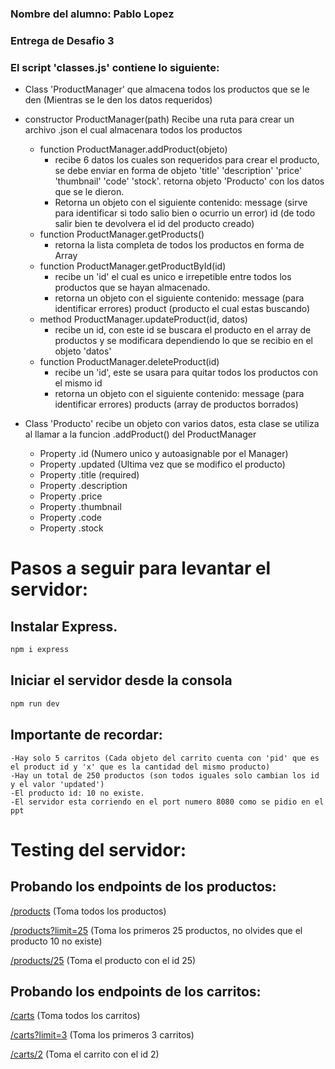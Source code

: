 ### Nombre del alumno: Pablo Lopez
### Entrega de Desafio 3

### El script 'classes.js' contiene lo siguiente:

- Class 'ProductManager' que almacena todos los productos que se le den (Mientras se le den los datos requeridos)
- constructor ProductManager(path) Recibe una ruta para crear un archivo .json el cual almacenara todos los productos
    - function ProductManager.addProduct(objeto)
        - recibe 6 datos los cuales son requeridos para crear el producto, se debe enviar en forma de objeto 'title' 'description' 'price' 'thumbnail' 'code' 'stock'. retorna objeto 'Producto' con los datos que se le dieron.
        - Retorna un objeto con el siguiente contenido: message (sirve para identificar si todo salio bien o ocurrio un error) id (de todo salir bien te devolvera el id del producto creado)
    - function ProductManager.getProducts()
        - retorna la lista completa de todos los productos en forma de Array
    - function ProductManager.getProductById(id)
        - recibe un 'id' el cual es unico e irrepetible entre todos los productos que se hayan almacenado.
        - retorna un objeto con el siguiente contenido: message (para identificar errores) product (producto el cual estas buscando)
    - method ProductManager.updateProduct(id, datos)
        - recibe un id, con este id se buscara el producto en el array de productos y se modificara dependiendo lo que se recibio en el objeto 'datos'
    - function ProductManager.deleteProduct(id)
        - recibe un 'id', este se usara para quitar todos los productos con el mismo id
        - retorna un objeto con el siguiente contenido: message (para identificar errores) products (array de productos borrados)

- Class 'Producto' recibe un objeto con varios datos, esta clase se utiliza al llamar a la funcion .addProduct() del ProductManager
    - Property .id (Numero unico y autoasignable por el Manager)
    - Property .updated (Ultima vez que se modifico el producto)
    - Property .title (required)
    - Property .description
    - Property .price
    - Property .thumbnail
    - Property .code
    - Property .stock

# Pasos a seguir para levantar el servidor:

## Instalar Express.
```bash
npm i express
```
## Iniciar el servidor desde la consola
```bash
npm run dev
```
## Importante de recordar:
```
-Hay solo 5 carritos (Cada objeto del carrito cuenta con 'pid' que es el product id y 'x' que es la cantidad del mismo producto)
-Hay un total de 250 productos (son todos iguales solo cambian los id y el valor 'updated')
-El producto id: 10 no existe.
-El servidor esta corriendo en el port numero 8080 como se pidio en el ppt
```

# Testing del servidor:

## Probando los endpoints de los productos:

[/products](http://localhost:8080/products) (Toma todos los productos)

[/products?limit=25](http://localhost:8080/products?limit=25) (Toma los primeros 25 productos, no olvides que el producto 10 no existe)

[/products/25](http://localhost:8080/products/25) (Toma el producto con el id 25)

## Probando los endpoints de los carritos:

[/carts](http://localhost:8080/carts) (Toma todos los carritos)

[/carts?limit=3](http://localhost:8080/carts?limit=3) (Toma los primeros 3 carritos)

[/carts/2](http://localhost:8080/carts/2) (Toma el carrito con el id 2)
